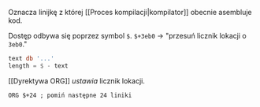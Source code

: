 Oznacza linijkę z której [[Proces kompilacji|kompilator]] obecnie asembluje kod.

Dostęp odbywa się poprzez symbol `$`.
`$+3eb0` -> "przesuń licznik lokacji o `3eb0`."

```asm
text db '...'
length = $ - text
```

[[Dyrektywa ORG]] *ustawia* licznik lokacji.
```
ORG $+24 ; pomiń następne 24 liniki
```